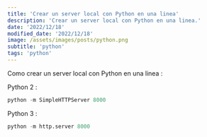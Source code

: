 ```yaml
---
title: 'Crear un server local con Python en una linea'
description: 'Crear un server local con Python en una linea.'
date: '2022/12/18'
modified_date: '2022/12/18'
image: /assets/images/posts/python.png
subtitle: 'python'
tags: 'python'
---
```


Como crear un server local con Python en una linea :

Python 2 :

```python
python -m SimpleHTTPServer 8000
```

Python 3 :

```python
python -m http.server 8000
```
